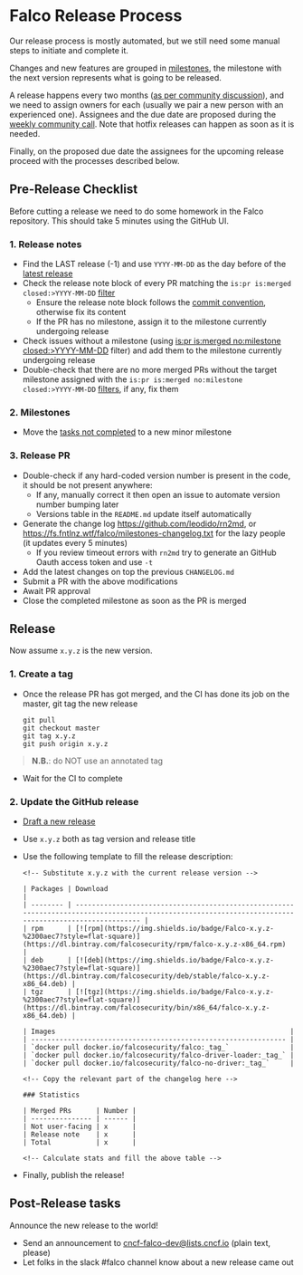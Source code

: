 # Falco Release Process

Our release process is mostly automated, but we still need some manual steps to initiate and complete it.

Changes and new features are grouped in [milestones](https://github.com/falcosecurity/falco/milestones), the milestone with the next version represents what is going to be released.

A release happens every two months ([as per community discussion](https://github.com/falcosecurity/community/blob/master/meeting-notes/2020-09-30.md#agenda)), and we need to assign owners for each (usually we pair a new person with an experienced one). Assignees and the due date are proposed during the [weekly community call](https://github.com/falcosecurity/community). Note that hotfix releases can happen as soon as it is needed.

Finally, on the proposed due date the assignees for the upcoming release proceed with the processes described below.

## Pre-Release Checklist

Before cutting a release we need to do some homework in the Falco repository. This should take 5 minutes using the GitHub UI.

### 1. Release notes
- Find the LAST release (-1) and use `YYYY-MM-DD` as the day before of the [latest release](https://github.com/falcosecurity/falco/releases)
- Check the release note block of every PR matching the `is:pr is:merged closed:>YYYY-MM-DD` [filter](https://github.com/falcosecurity/falco/pulls?q=is%3Apr+is%3Amerged+closed%3A%3EYYYY-MM-DD)
    - Ensure the release note block follows the [commit convention](https://github.com/falcosecurity/falco/blob/master/CONTRIBUTING.md#commit-convention), otherwise fix its content
    - If the PR has no milestone, assign it to the milestone currently undergoing release
- Check issues without a milestone (using [is:pr is:merged no:milestone closed:>YYYY-MM-DD](https://github.com/falcosecurity/falco/pulls?q=is%3Apr+is%3Amerged+no%3Amilestone+closed%3A%3EYYYY-MM-DD) filter) and add them to the milestone currently undergoing release
- Double-check that there are no more merged PRs without the target milestone assigned with the `is:pr is:merged no:milestone closed:>YYYY-MM-DD` [filters](https://github.com/falcosecurity/falco/pulls?q=is%3Apr+is%3Amerged+no%3Amilestone+closed%3A%3EYYYY-MM-DD), if any, fix them

### 2. Milestones

- Move the [tasks not completed](https://github.com/falcosecurity/falco/pulls?q=is%3Apr+is%3Aopen) to a new minor milestone

### 3. Release PR

- Double-check if any hard-coded version number is present in the code, it should be not present anywhere:
    - If any, manually correct it then open an issue to automate version number bumping later
    - Versions table in the `README.md` update itself automatically
- Generate the change log https://github.com/leodido/rn2md, or https://fs.fntlnz.wtf/falco/milestones-changelog.txt for the lazy people (it updates every 5 minutes)
    - If you review timeout errors with `rn2md` try to generate an GitHub Oauth access token and use `-t`
- Add the latest changes on top the previous `CHANGELOG.md`
- Submit a PR with the above modifications
- Await PR approval
- Close the completed milestone as soon as the PR is merged

## Release

Now assume `x.y.z` is the new version.

### 1. Create a tag

- Once the release PR has got merged, and the CI has done its job on the master, git tag the new release

    ```
    git pull
    git checkout master
    git tag x.y.z
    git push origin x.y.z
    ```

> **N.B.**: do NOT use an annotated tag

- Wait for the CI to complete

### 2. Update the GitHub release

- [Draft a new release](https://github.com/falcosecurity/falco/releases/new)
- Use `x.y.z` both as tag version and release title
- Use the following template to fill the release description:
    ```
    <!-- Substitute x.y.z with the current release version -->

    | Packages | Download                                                                                                                                               |
    | -------- | ------------------------------------------------------------------------------------------------------------------------------------------------------ |
    | rpm      | [![rpm](https://img.shields.io/badge/Falco-x.y.z-%2300aec7?style=flat-square)](https://dl.bintray.com/falcosecurity/rpm/falco-x.y.z-x86_64.rpm)        |
    | deb      | [![deb](https://img.shields.io/badge/Falco-x.y.z-%2300aec7?style=flat-square)](https://dl.bintray.com/falcosecurity/deb/stable/falco-x.y.z-x86_64.deb) |
    | tgz      | [![tgz](https://img.shields.io/badge/Falco-x.y.z-%2300aec7?style=flat-square)](https://dl.bintray.com/falcosecurity/bin/x86_64/falco-x.y.z-x86_64.deb) |

    | Images                                                          |
    | --------------------------------------------------------------- |
    | `docker pull docker.io/falcosecurity/falco:_tag_`               |
    | `docker pull docker.io/falcosecurity/falco-driver-loader:_tag_` |
    | `docker pull docker.io/falcosecurity/falco-no-driver:_tag_`     |

    <!-- Copy the relevant part of the changelog here -->

    ### Statistics

    | Merged PRs      | Number |
    | --------------- | ------ |
    | Not user-facing | x      |
    | Release note    | x      |
    | Total           | x      |

    <!-- Calculate stats and fill the above table -->
    ```

- Finally, publish the release!

## Post-Release tasks

Announce the new release to the world!

- Send an announcement to cncf-falco-dev@lists.cncf.io (plain text, please)
- Let folks in the slack #falco channel know about a new release came out
